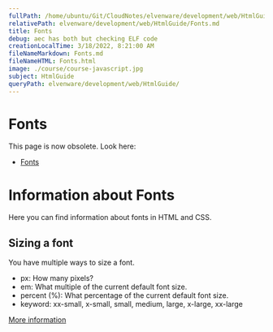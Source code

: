 ```yaml
---
fullPath: /home/ubuntu/Git/CloudNotes/elvenware/development/web/HtmlGuide/Fonts.md
relativePath: elvenware/development/web/HtmlGuide/Fonts.md
title: Fonts
debug: aec has both but checking ELF code
creationLocalTime: 3/18/2022, 8:21:00 AM
fileNameMarkdown: Fonts.md
fileNameHTML: Fonts.html
image: ./course/course-javascript.jpg
subject: HtmlGuide
queryPath: elvenware/development/web/HtmlGuide/
---
```


<!-- toc -->
<!-- tocstop -->

Fonts
=====

This page is now obsolete. Look here:

- [Fonts](HtmlSyntax.html#fonts)

Information about Fonts
=======================

Here you can find information about fonts in HTML and CSS.

Sizing a font
-------------

You have multiple ways to size a font.

-   px: How many pixels?
-   em: What multiple of the current default font size.
-   percent (%): What percentage of the current default font size.
-   keyword: xx-small, x-small, small, medium, large, x-large, xx-large

[More information](http://css-tricks.com/2580-css-font-size/)

